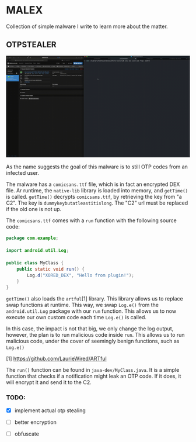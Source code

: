 # MALEX

Collection of simple malware I write to learn more about the matter.

## OTPSTEALER

![](imgs/otpstealer.gif)

As the name suggests the goal of this malware is to still OTP codes from an infected user.

The malware has a `comicsans.ttf` file, which is in fact an encrypted DEX file.
Ar runtime, the `native-lib` library is loaded into memory, and `getTime()` is called.
`getTime()` decrypts `comicsans.ttf`, by retrieving the key from "a C2".
The key is `dummykeybutatleastitislong`.
The "C2" url must be replaced if the old one is not up.

The `comicsans.ttf` comes with a `run` function with the following source code:

```java
package com.example;

import android.util.Log;

public class MyClass {
    public static void run() {
        Log.d("XORED_DEX", "Hello from plugin!");
    }
}
```

`getTime()` also loads the `artful`[1] library.
This library allows us to replace swap functions at runtime.
This way, we swap `Log.e()` from the `android.util.Log` package with our `run` function.
This allows us to now execute our own custom code each time `Log.e()` is called.

In this case, the impact is not that big, we only change the log output, however, the plan is to run malicious code inside `run`.
This allows us to run malicious code, under the cover of seemingly benign functions, such as `Log.e()`

[1] https://github.com/LaurieWired/ARTful

The `run()` function can be found in `java-dev/MyClass.java`.
It is a simple function that checks if a notification might leak an OTP code.
If it does, it will encrypt it and send it to the C2.

### TODO:
- [x] implement actual otp stealing
- [ ] better encryption
- [ ] obfuscate

